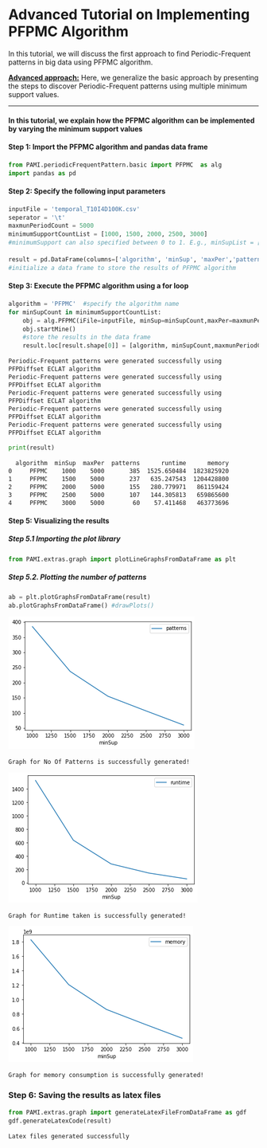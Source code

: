 # Advanced Tutorial on Implementing PFPMC Algorithm

In this tutorial, we will discuss the first approach to find Periodic-Frequent patterns in big data using PFPMC algorithm.

[__Advanced approach:__](#advApproach) Here, we generalize the basic approach by presenting the steps to discover Periodic-Frequent patterns using multiple minimum support values.

***

#### In this tutorial, we explain how the PFPMC algorithm  can be implemented by varying the minimum support values

#### Step 1: Import the PFPMC algorithm and pandas data frame


```python
from PAMI.periodicFrequentPattern.basic import PFPMC  as alg
import pandas as pd
```

#### Step 2: Specify the following input parameters


```python
inputFile = 'temporal_T10I4D100K.csv'
seperator = '\t'
maxmunPeriodCount = 5000
minimumSupportCountList = [1000, 1500, 2000, 2500, 3000] 
#minimumSupport can also specified between 0 to 1. E.g., minSupList = [0.005, 0.006, 0.007, 0.008, 0.009]

result = pd.DataFrame(columns=['algorithm', 'minSup', 'maxPer','patterns', 'runtime', 'memory']) 
#initialize a data frame to store the results of PFPMC algorithm
```

#### Step 3: Execute the PFPMC algorithm using a for loop


```python
algorithm = 'PFPMC'  #specify the algorithm name
for minSupCount in minimumSupportCountList:
    obj = alg.PFPMC(iFile=inputFile, minSup=minSupCount,maxPer=maxmunPeriodCount, sep=seperator)
    obj.startMine()
    #store the results in the data frame
    result.loc[result.shape[0]] = [algorithm, minSupCount,maxmunPeriodCount, len(obj.getPatterns()), obj.getRuntime(), obj.getMemoryRSS()]

```

    Periodic-Frequent patterns were generated successfully using PFPDiffset ECLAT algorithm 
    Periodic-Frequent patterns were generated successfully using PFPDiffset ECLAT algorithm 
    Periodic-Frequent patterns were generated successfully using PFPDiffset ECLAT algorithm 
    Periodic-Frequent patterns were generated successfully using PFPDiffset ECLAT algorithm 
    Periodic-Frequent patterns were generated successfully using PFPDiffset ECLAT algorithm 



```python
print(result)
```

      algorithm  minSup  maxPer  patterns      runtime      memory
    0     PFPMC    1000    5000       385  1525.650484  1823825920
    1     PFPMC    1500    5000       237   635.247543  1204428800
    2     PFPMC    2000    5000       155   280.779971   861159424
    3     PFPMC    2500    5000       107   144.305813   659865600
    4     PFPMC    3000    5000        60    57.411468   463773696


#### Step 5: Visualizing the results

##### Step 5.1 Importing the plot library


```python
from PAMI.extras.graph import plotLineGraphsFromDataFrame as plt
```

##### Step 5.2. Plotting the number of patterns


```python
ab = plt.plotGraphsFromDataFrame(result)
ab.plotGraphsFromDataFrame() #drawPlots()
```


    
![png](output_15_0.png)
    


    Graph for No Of Patterns is successfully generated!



    
![png](output_15_2.png)
    


    Graph for Runtime taken is successfully generated!



    
![png](output_15_4.png)
    


    Graph for memory consumption is successfully generated!


### Step 6: Saving the results as latex files


```python
from PAMI.extras.graph import generateLatexFileFromDataFrame as gdf
gdf.generateLatexCode(result)
```

    Latex files generated successfully

